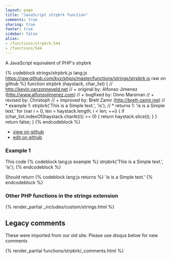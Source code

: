 ```yaml
---
layout: page
title: "JavaScript strpbrk function"
comments: true
sharing: true
footer: true
sidebar: false
alias:
- /functions/strpbrk:544
- /functions/544
---
```

<!-- Generated by Rakefile:build -->
A JavaScript equivalent of PHP's strpbrk

{% codeblock strings/strpbrk.js lang:js https://raw.github.com/kvz/phpjs/master/functions/strings/strpbrk.js raw on github %}
function strpbrk (haystack, char_list) {
  // http://kevin.vanzonneveld.net
  // +   original by: Alfonso Jimenez (http://www.alfonsojimenez.com)
  // +   bugfixed by: Onno Marsman
  // +    revised by: Christoph
  // +    improved by: Brett Zamir (http://brett-zamir.me)
  // *     example 1: strpbrk('This is a Simple text.', 'is');
  // *     returns 1: 'is is a Simple text.'
  for (var i = 0, len = haystack.length; i < len; ++i) {
    if (char_list.indexOf(haystack.charAt(i)) >= 0) {
      return haystack.slice(i);
    }
  }
  return false;
}
{% endcodeblock %}

 - [view on github](https://github.com/kvz/phpjs/blob/master/functions/strings/strpbrk.js)
 - [edit on github](https://github.com/kvz/phpjs/edit/master/functions/strings/strpbrk.js)

### Example 1
This code
{% codeblock lang:js example %}
strpbrk('This is a Simple text.', 'is');
{% endcodeblock %}

Should return
{% codeblock lang:js returns %}
'is is a Simple text.'
{% endcodeblock %}


### Other PHP functions in the strings extension
{% render_partial _includes/custom/strings.html %}
## Legacy comments
These were imported from our old site. Please use disqus below for new comments
<div style="overflow-y: scroll; max-height: 500px;">
{% render_partial functions/strpbrk/_comments.html %}
</div>
